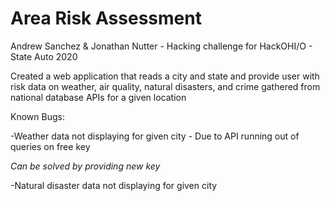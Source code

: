 # Area Risk Assessment
Andrew Sanchez &amp; Jonathan Nutter - Hacking challenge for HackOHI/O - State Auto 2020

Created a web application that reads a city and state and provide user with risk data on weather, air quality, natural disasters, and crime gathered from national database APIs for a given location

Known Bugs:

-Weather data not displaying for given city - Due to API running out of queries on free key

*Can be solved by providing new key*

-Natural disaster data not displaying for given city
